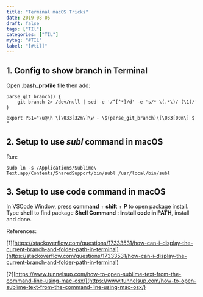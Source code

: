 ```yaml
---
title: "Terminal macOS Tricks"
date: 2019-08-05
draft: false
tags: ["TIl"]
categories: ["TIL"]
mytag: "#TIL"
label: "[#til]"
---
```


## 1. Config to show branch in Terminal

Open **.bash_profile** file then add:

```shell
parse_git_branch() {
    git branch 2> /dev/null | sed -e '/^[^*]/d' -e 's/* \(.*\)/ (\1)/'
}

export PS1="\u@\h \[\033[32m\]\w - \$(parse_git_branch)\[\033[00m\] $ "
```

## 2. Setup to use *subl* command in macOS

Run:

```
sudo ln -s /Applications/Sublime\ Text.app/Contents/SharedSupport/bin/subl /usr/local/bin/subl
```

## 3. Setup to use code command in macOS

In VSCode Window, press **command** + **shift** + **P** to open package install. Type **shell** to find package **Shell Command : Install code in PATH**, install and done.

References:

[1][https://stackoverflow.com/questions/17333531/how-can-i-display-the-current-branch-and-folder-path-in-terminal](https://stackoverflow.com/questions/17333531/how-can-i-display-the-current-branch-and-folder-path-in-terminal)

[2][https://www.tunnelsup.com/how-to-open-sublime-text-from-the-command-line-using-mac-osx/](https://www.tunnelsup.com/how-to-open-sublime-text-from-the-command-line-using-mac-osx/)
